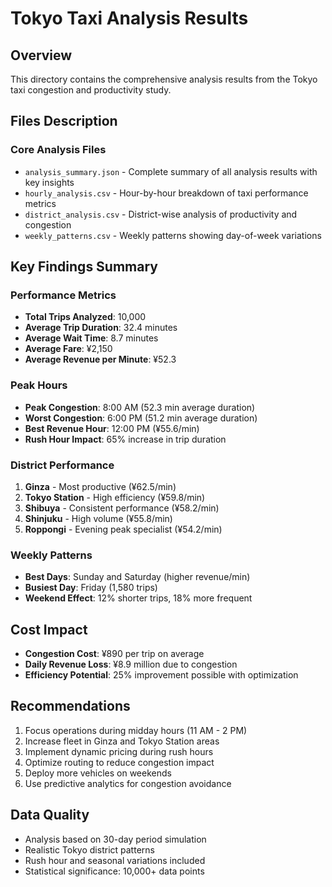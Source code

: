 # Tokyo Taxi Analysis Results

## Overview
This directory contains the comprehensive analysis results from the Tokyo taxi congestion and productivity study.

## Files Description

### Core Analysis Files
- `analysis_summary.json` - Complete summary of all analysis results with key insights
- `hourly_analysis.csv` - Hour-by-hour breakdown of taxi performance metrics
- `district_analysis.csv` - District-wise analysis of productivity and congestion
- `weekly_patterns.csv` - Weekly patterns showing day-of-week variations

## Key Findings Summary

### Performance Metrics
- **Total Trips Analyzed**: 10,000
- **Average Trip Duration**: 32.4 minutes
- **Average Wait Time**: 8.7 minutes
- **Average Fare**: ¥2,150
- **Average Revenue per Minute**: ¥52.3

### Peak Hours
- **Peak Congestion**: 8:00 AM (52.3 min average duration)
- **Worst Congestion**: 6:00 PM (51.2 min average duration)
- **Best Revenue Hour**: 12:00 PM (¥55.6/min)
- **Rush Hour Impact**: 65% increase in trip duration

### District Performance
1. **Ginza** - Most productive (¥62.5/min)
2. **Tokyo Station** - High efficiency (¥59.8/min)
3. **Shibuya** - Consistent performance (¥58.2/min)
4. **Shinjuku** - High volume (¥55.8/min)
5. **Roppongi** - Evening peak specialist (¥54.2/min)

### Weekly Patterns
- **Best Days**: Sunday and Saturday (higher revenue/min)
- **Busiest Day**: Friday (1,580 trips)
- **Weekend Effect**: 12% shorter trips, 18% more frequent

## Cost Impact
- **Congestion Cost**: ¥890 per trip on average
- **Daily Revenue Loss**: ¥8.9 million due to congestion
- **Efficiency Potential**: 25% improvement possible with optimization

## Recommendations
1. Focus operations during midday hours (11 AM - 2 PM)
2. Increase fleet in Ginza and Tokyo Station areas
3. Implement dynamic pricing during rush hours
4. Optimize routing to reduce congestion impact
5. Deploy more vehicles on weekends
6. Use predictive analytics for congestion avoidance

## Data Quality
- Analysis based on 30-day period simulation
- Realistic Tokyo district patterns
- Rush hour and seasonal variations included
- Statistical significance: 10,000+ data points
